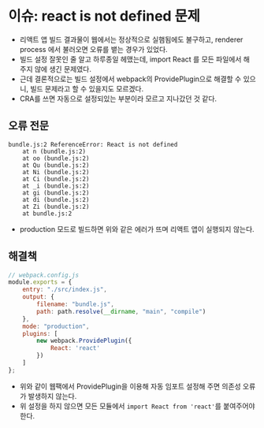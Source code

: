 # 이슈: react is not defined 문제
- 리액트 앱 빌드 결과물이 웹에서는 정상적으로 실햄됨에도 불구하고, renderer process 에서 불러오면 오류를 뱉는 경우가 있었다.
- 빌드 설정 잘못인 줄 알고 하루종일 헤맸는데, import React 를 모든 파일에서 해 주지 않에 생긴 문제였다.
- 근데 결론적으로는 빌드 설정에서 webpack의 ProvidePlugin으로 해결할 수 있으니, 빌드 문제라고 할 수 있을지도 모르겠다. 
- CRA를 쓰면 자동으로 설정되있는 부분이라 모르고 지나갔던 것 같다.

## 오류 전문
```console
bundle.js:2 ReferenceError: React is not defined
    at n (bundle.js:2)
    at oo (bundle.js:2)
    at Qu (bundle.js:2)
    at Ni (bundle.js:2)
    at Ci (bundle.js:2)
    at _i (bundle.js:2)
    at gi (bundle.js:2)
    at di (bundle.js:2)
    at Zi (bundle.js:2)
    at bundle.js:2
```
- production 모드로 빌드하면 위와 같은 에러가 뜨며 리액트 앱이 실행되지 않는다.

## 해결책
```javascript
// webpack.config.js
module.exports = {
    entry: "./src/index.js",
    output: {
        filename: "bundle.js",
        path: path.resolve(__dirname, "main", "compile")
    },
    mode: "production",
    plugins: [
        new webpack.ProvidePlugin({
            React: 'react'
        })
    ]
};
```
- 위와 같이 웹팩에서 ProvidePlugin을 이용해 자동 임포트 설정해 주면 의존성 오류가 발생하지 않는다.
- 위 설정을 하지 않으면 모든 모듈에서 `import React from 'react'`를 붙여주어야 한다.
